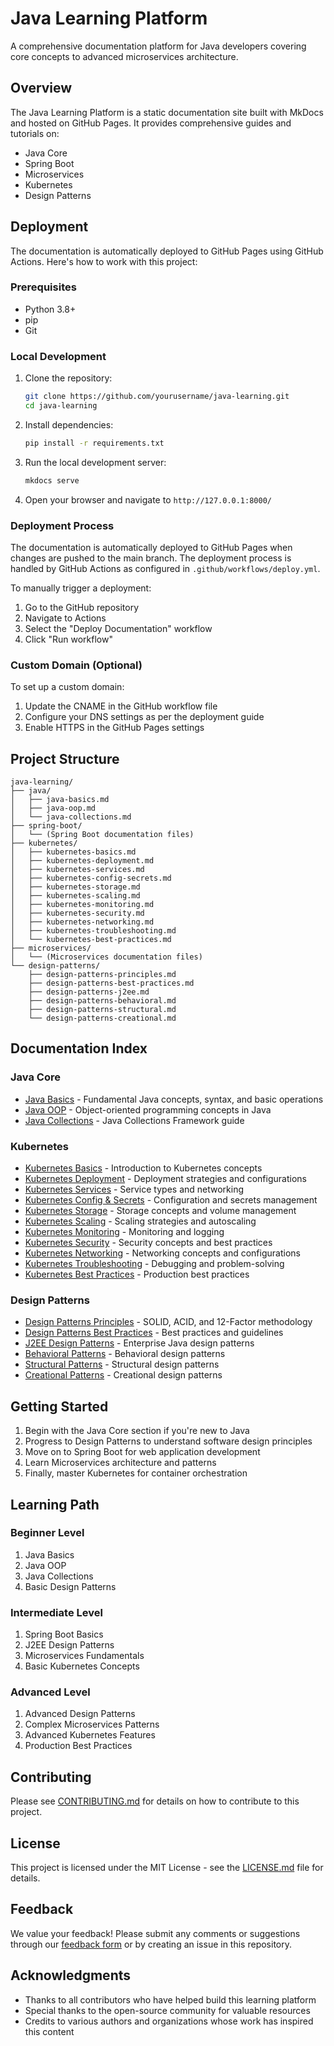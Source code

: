 # Java Learning Platform

A comprehensive documentation platform for Java developers covering core concepts to advanced microservices architecture.

## Overview

The Java Learning Platform is a static documentation site built with MkDocs and hosted on GitHub Pages. It provides comprehensive guides and tutorials on:

- Java Core
- Spring Boot
- Microservices
- Kubernetes
- Design Patterns

## Deployment

The documentation is automatically deployed to GitHub Pages using GitHub Actions. Here's how to work with this project:

### Prerequisites

- Python 3.8+
- pip
- Git

### Local Development

1. Clone the repository:
   ```bash
   git clone https://github.com/yourusername/java-learning.git
   cd java-learning
   ```

2. Install dependencies:
   ```bash
   pip install -r requirements.txt
   ```

3. Run the local development server:
   ```bash
   mkdocs serve
   ```

4. Open your browser and navigate to `http://127.0.0.1:8000/`

### Deployment Process

The documentation is automatically deployed to GitHub Pages when changes are pushed to the main branch. The deployment process is handled by GitHub Actions as configured in `.github/workflows/deploy.yml`.

To manually trigger a deployment:

1. Go to the GitHub repository
2. Navigate to Actions
3. Select the "Deploy Documentation" workflow
4. Click "Run workflow"

### Custom Domain (Optional)

To set up a custom domain:

1. Update the CNAME in the GitHub workflow file
2. Configure your DNS settings as per the deployment guide
3. Enable HTTPS in the GitHub Pages settings

## Project Structure

```
java-learning/
├── java/
│   ├── java-basics.md
│   ├── java-oop.md
│   └── java-collections.md
├── spring-boot/
│   └── (Spring Boot documentation files)
├── kubernetes/
│   ├── kubernetes-basics.md
│   ├── kubernetes-deployment.md
│   ├── kubernetes-services.md
│   ├── kubernetes-config-secrets.md
│   ├── kubernetes-storage.md
│   ├── kubernetes-scaling.md
│   ├── kubernetes-monitoring.md
│   ├── kubernetes-security.md
│   ├── kubernetes-networking.md
│   ├── kubernetes-troubleshooting.md
│   └── kubernetes-best-practices.md
├── microservices/
│   └── (Microservices documentation files)
└── design-patterns/
    ├── design-patterns-principles.md
    ├── design-patterns-best-practices.md
    ├── design-patterns-j2ee.md
    ├── design-patterns-behavioral.md
    ├── design-patterns-structural.md
    └── design-patterns-creational.md
```

## Documentation Index

### Java Core
- [Java Basics](java/java-basics.md) - Fundamental Java concepts, syntax, and basic operations
- [Java OOP](java/java-oop.md) - Object-oriented programming concepts in Java
- [Java Collections](java/java-collections.md) - Java Collections Framework guide

### Kubernetes
- [Kubernetes Basics](kubernetes/kubernetes-basics.md) - Introduction to Kubernetes concepts
- [Kubernetes Deployment](kubernetes/kubernetes-deployment.md) - Deployment strategies and configurations
- [Kubernetes Services](kubernetes/kubernetes-services.md) - Service types and networking
- [Kubernetes Config & Secrets](kubernetes/kubernetes-config-secrets.md) - Configuration and secrets management
- [Kubernetes Storage](kubernetes/kubernetes-storage.md) - Storage concepts and volume management
- [Kubernetes Scaling](kubernetes/kubernetes-scaling.md) - Scaling strategies and autoscaling
- [Kubernetes Monitoring](kubernetes/kubernetes-monitoring.md) - Monitoring and logging
- [Kubernetes Security](kubernetes/kubernetes-security.md) - Security concepts and best practices
- [Kubernetes Networking](kubernetes/kubernetes-networking.md) - Networking concepts and configurations
- [Kubernetes Troubleshooting](kubernetes/kubernetes-troubleshooting.md) - Debugging and problem-solving
- [Kubernetes Best Practices](kubernetes/kubernetes-best-practices.md) - Production best practices

### Design Patterns
- [Design Patterns Principles](design-patterns/design-patterns-principles.md) - SOLID, ACID, and 12-Factor methodology
- [Design Patterns Best Practices](design-patterns/design-patterns-best-practices.md) - Best practices and guidelines
- [J2EE Design Patterns](design-patterns/design-patterns-j2ee.md) - Enterprise Java design patterns
- [Behavioral Patterns](design-patterns/design-patterns-behavioral.md) - Behavioral design patterns
- [Structural Patterns](design-patterns/design-patterns-structural.md) - Structural design patterns
- [Creational Patterns](design-patterns/design-patterns-creational.md) - Creational design patterns

## Getting Started

1. Begin with the Java Core section if you're new to Java
2. Progress to Design Patterns to understand software design principles
3. Move on to Spring Boot for web application development
4. Learn Microservices architecture and patterns
5. Finally, master Kubernetes for container orchestration

## Learning Path

### Beginner Level
1. Java Basics
2. Java OOP
3. Java Collections
4. Basic Design Patterns

### Intermediate Level
1. Spring Boot Basics
2. J2EE Design Patterns
3. Microservices Fundamentals
4. Basic Kubernetes Concepts

### Advanced Level
1. Advanced Design Patterns
2. Complex Microservices Patterns
3. Advanced Kubernetes Features
4. Production Best Practices

## Contributing

Please see [CONTRIBUTING.md](CONTRIBUTING.md) for details on how to contribute to this project.

## License

This project is licensed under the MIT License - see the [LICENSE.md](LICENSE.md) file for details.

## Feedback

We value your feedback! Please submit any comments or suggestions through our [feedback form](https://yourusername.github.io/java-learning/feedback/) or by creating an issue in this repository.

## Acknowledgments

- Thanks to all contributors who have helped build this learning platform
- Special thanks to the open-source community for valuable resources
- Credits to various authors and organizations whose work has inspired this content 